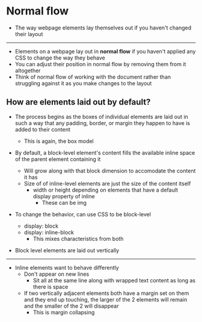 # Normal flow
- The way webpage elements lay themselves out if you haven't changed their layout

---

- Elements on a webpage lay out in **normal flow** if you haven't applied any CSS to change the way they behave
- You can adjust their position in normal flow by removing them from it altogether
- Think of normal flow of working with the document rather than struggling against it as you make changes to the layout

## How are elements laid out by default?

- The process begins as the boxes of individual elements are laid out in such a way that any padding, border, or margin they happen to have is added to their content
    - This is again, the box model

- By default, a block-level element's content fills the available inline space of the parent element containing it
    - Will grow along with that block dimension to accomodate the content it has
    - Size of of inline-level elements are just the size of the content itself
        - width or height depending on elements that have a default display property of inline 
            - These can be img

- To change the behavior, can use CSS to be block-level
    - display: block
    - display: inline-block
        - This mixes characteristics from both
- Block level elements are laid out vertically


---

- Inline elements want to behave differently
    - Don't appear on new lines 
        - Sit all at the same line along with wrapped text content as long as there is space
    - If two vertically adjacent elements both have a margin set on them and they end up touching, the larger of the 2 elements will remain and the smaller of the 2 will disappear
        - This is margin collapsing